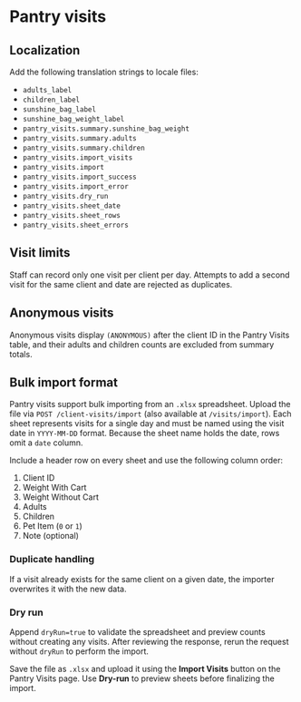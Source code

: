 # Pantry visits

## Localization

Add the following translation strings to locale files:

- `adults_label`
- `children_label`
- `sunshine_bag_label`
- `sunshine_bag_weight_label`
- `pantry_visits.summary.sunshine_bag_weight`
- `pantry_visits.summary.adults`
- `pantry_visits.summary.children`
- `pantry_visits.import_visits`
- `pantry_visits.import`
- `pantry_visits.import_success`
- `pantry_visits.import_error`
- `pantry_visits.dry_run`
- `pantry_visits.sheet_date`
- `pantry_visits.sheet_rows`
- `pantry_visits.sheet_errors`

## Visit limits

Staff can record only one visit per client per day. Attempts to add a second visit for the same client and date are rejected as duplicates.

## Anonymous visits

Anonymous visits display `(ANONYMOUS)` after the client ID in the Pantry Visits table, and their adults and children counts are excluded from summary totals.


## Bulk import format
 
Pantry visits support bulk importing from an `.xlsx` spreadsheet. Upload the file via `POST /client-visits/import` (also available at `/visits/import`). Each sheet represents visits for a single day and must be named using the visit date in `YYYY-MM-DD` format. Because the sheet name holds the date, rows omit a `date` column.

Include a header row on every sheet and use the following column order:

1. Client ID
2. Weight With Cart
3. Weight Without Cart
4. Adults
5. Children
6. Pet Item (`0` or `1`)
7. Note (optional)

### Duplicate handling

If a visit already exists for the same client on a given date, the importer overwrites it with the new data.

### Dry run

Append `dryRun=true` to validate the spreadsheet and preview counts without creating any visits. After reviewing the response, rerun the request without `dryRun` to perform the import.

Save the file as `.xlsx` and upload it using the **Import Visits** button on the Pantry Visits page. Use **Dry-run** to preview sheets before finalizing the import.

